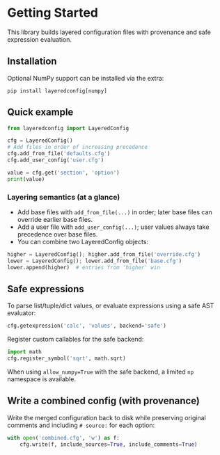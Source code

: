 # Getting Started

This library builds layered configuration files with provenance and safe expression evaluation.

## Installation

Optional NumPy support can be installed via the extra:

```
pip install layeredconfig[numpy]
```

## Quick example

```python
from layeredconfig import LayeredConfig

cfg = LayeredConfig()
# Add files in order of increasing precedence
cfg.add_from_file('defaults.cfg')
cfg.add_user_config('user.cfg')

value = cfg.get('section', 'option')
print(value)
```

### Layering semantics (at a glance)

- Add base files with `add_from_file(...)` in order; later base files can override earlier base files.
- Add a user file with `add_user_config(...)`; user values always take precedence over base files.
- You can combine two LayeredConfig objects:

```python
higher = LayeredConfig(); higher.add_from_file('override.cfg')
lower = LayeredConfig(); lower.add_from_file('base.cfg')
lower.append(higher)  # entries from 'higher' win
```

## Safe expressions

To parse list/tuple/dict values, or evaluate expressions using a safe AST evaluator:

```python
cfg.getexpression('calc', 'values', backend='safe')
```

Register custom callables for the safe backend:

```python
import math
cfg.register_symbol('sqrt', math.sqrt)
```

When using `allow_numpy=True` with the safe backend, a limited `np` namespace is available.

## Write a combined config (with provenance)

Write the merged configuration back to disk while preserving original comments and including `# source:` for each option:

```python
with open('combined.cfg', 'w') as f:
	cfg.write(f, include_sources=True, include_comments=True)
```